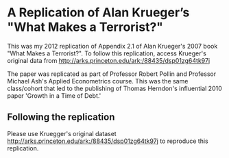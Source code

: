 A Replication of Alan Krueger’s "What Makes a Terrorist?"
=========================================================

This was my 2012 replication of Appendix 2.1 of Alan Krueger's 2007 book "What Makes a Terrorist?". To follow this replication, access Krueger's original data from http://arks.princeton.edu/ark:/88435/dsp01zg64tk97j

The paper was replicated as part of Professor Robert Pollin and Professor Michael Ash's Applied Econometrics course. This was the same class/cohort that led to the publishing of Thomas Herndon's influential 2010 paper 'Growth in a Time of Debt.'

Following the replication
-------------------------
Please use Kruegger's original dataset http://arks.princeton.edu/ark:/88435/dsp01zg64tk97j to reproduce this replication. 